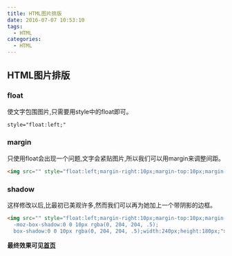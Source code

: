 ```yaml
---
title: HTML图片排版
date: 2016-07-07 10:53:10
tags:
  - HTML
categories: 
  - HTML
---
```

## HTML图片排版
### float
使文字包围图片,只需要用style中的float即可。
``` html
style="float:left;"
```
### margin
只使用float会出现一个问题,文字会紧贴图片,所以我们可以用margin来调整间距。
``` html
<img src="" style="float:left;margin-right:10px;margin-top:10px;margin-bottom:10px;">
```
<!-- more -->
### shadow
这样修改以后,比最初已美观许多,然而我们可以再为她加上一个带阴影的边框。
``` html
<img src="" style="float:left;margin-right:10px;margin-top:10px;margin-bottom:10px;-webkit-box-shadow:0 0 10px rgba(0, 204, 204, .5);  
  -moz-box-shadow:0 0 10px rgba(0, 204, 204, .5);  
  box-shadow:0 0 10px rgba(0, 204, 204, .5);width:240px;height:180px;">
```
**最终效果可见[首页](http://blog.xehoth.cc)**
